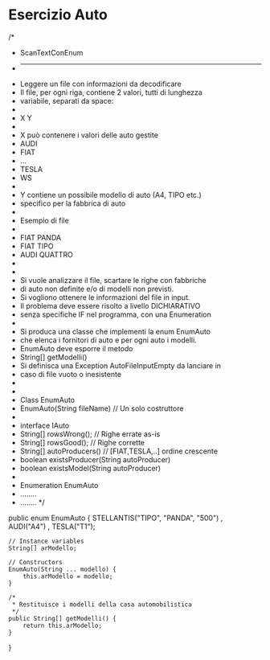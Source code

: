 # Esercizio Auto

/*
* ScanTextConEnum
* ---------------
* Leggere un file con informazioni da decodificare
* Il file, per ogni riga, contiene 2 valori, tutti di lunghezza
* variabile, separati da space:
*
* X Y
*
* X può contenere i valori delle auto gestite
* AUDI
* FIAT
* ...
* TESLA
* WS
*
* Y contiene un possibile modello di auto (A4, TIPO etc.)
*   specifico per la fabbrica di auto
*
* Esempio di file
*
* FIAT PANDA
* FIAT TIPO
* AUDI QUATTRO
*
*
* Si vuole analizzare il file, scartare le righe con fabbriche
* di auto non definite e/o di modelli non previsti.
* Si vogliono ottenere le informazioni del file in input.
* Il problema deve essere risolto a livello DICHIARATIVO
* senza specifiche IF nel programma, con una Enumeration
*
* Si produca una classe che implementi la enum EnumAuto
* che elenca i fornitori di auto e per ogni auto i modelli.
* EnumAuto deve esporre il metodo
* String[] getModelli()
* Si definisca una Exception AutoFileInputEmpty da lanciare in
* caso di file vuoto o inesistente
*
*
* Class EnumAuto
*  EnumAuto(String fileName)  // Un solo costruttore
*
* interface IAuto
*  String[] rowsWrong();     // Righe errate as-is
*  String[] rowsGood();      // Righe corrette
*  String[] autoProducers()  // [FIAT,TESLA,..] ordine crescente
*  boolean existsProducer(String autoProducer)
*  boolean existsModel(String autoProducer)
*
* Enumeration EnumAuto
*  ........
*  ........
   */

public enum EnumAuto {
STELLANTIS("TIPO", "PANDA", "500")
, AUDI("A4")
, TESLA("T1");

	// Instance variables
	String[] arModello;

	// Constructors
	EnumAuto(String ... modello) {
		this.arModello = modello;
	}

	/*
	 * Restituisce i modelli della casa automobilistica
	 */
	public String[] getModelli() {
		return this.arModello;
	}
}
 
